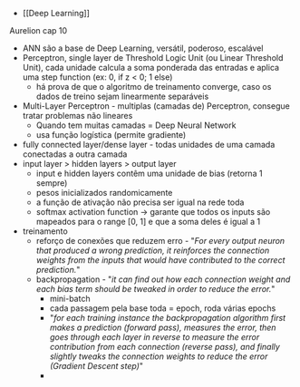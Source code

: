 * [[Deep Learning]]

Aurelion cap 10
* ANN são a base de Deep Learning, versátil, poderoso, escalável
* Perceptron, single layer de Threshold Logic Unit (ou Linear Threshold Unit), cada unidade calcula a soma ponderada das entradas e aplica uma step function (ex: 0, if z < 0; 1 else)
	* há prova de que o algoritmo de treinamento converge, caso os dados de treino sejam linearmente separáveis
* Multi-Layer Perceptron - multiplas (camadas de) Perceptron, consegue tratar problemas não lineares
	* Quando tem muitas camadas = Deep Neural Network
	* usa função logística (permite gradiente)
* fully connected layer/dense layer - todas unidades de uma camada conectadas a outra camada
* input layer > hidden layers > output layer 
	* input e hidden layers contêm uma unidade de bias (retorna 1 sempre)
	* pesos inicializados randomicamente
	* a função de ativação não precisa ser igual na rede toda
	* softmax activation function -> garante que todos os inputs são mapeados para o range [0, 1] e que a soma deles é igual a 1
* treinamento
	* reforço de conexões que reduzem erro - "*For every output neuron that produced a wrong prediction, it reinforces the connection weights from the inputs that would have contributed to the correct prediction.*"
	* backpropagation - "*it can find out how each connection weight and each bias term should be tweaked in order to reduce the error.*"
		* mini-batch
		* cada passagem pela base toda = epoch, roda várias epochs
		* "*for each training instance the backpropagation algorithm first makes a prediction (forward pass), measures the error, then goes through each layer in reverse to measure the error contribution from each connection (reverse pass), and finally slightly tweaks the connection weights to reduce the error (Gradient Descent step)*"
		* 